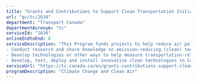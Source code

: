 ```yaml
---
title: "Grants and Contributions to Support Clean Transportation Initiatives"
url: "gc/tc/1634"
department: "Transport Canada"
departmentAcronym: "tc"
serviceId: "1634"
onlineEndtoEnd: 0
serviceDescription: "This Program funds projects to help reduce air pollutants and greenhouse gas emissions in the aviation, marine and rail sectors. Projects that receive Clean Transportation Initiative Program funding, may, for example:
- Conduct research and share knowledge on emission-reducing (clean) technologies;
- Develop technologies or other ways to help measure transportation-related emissions; and/or
- Develop, test, deploy and install innovative clean technologies in Canada."
serviceUrl: "https://tc.canada.ca/en/grants-contributions-support-clean-transportation-initiatives-1"
programDescription: "Climate Change and Clean Air"
---
```

